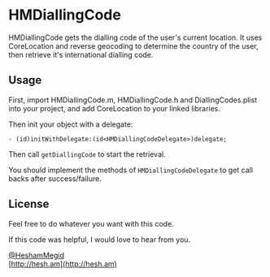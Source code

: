 HMDiallingCode
==============

HMDiallingCode gets the dialling code of the user's current location. It uses CoreLocation and reverse geocoding to determine the country of the user, then retrieve it's international dialling code.

Usage
-----
First, import HMDiallingCode.m, HMDiallingCode.h and DiallingCodes.plist into your project, and add CoreLocation to your linked libraries.

Then init your object with a delegate:

```- (id)initWithDelegate:(id<HMDiallingCodeDelegate>)delegate;```

Then call ```getDiallingCode``` to start the retrieval.

You should implement the methods of ```HMDiallingCodeDelegate``` to get call backs after success/failure.

License
--------
Feel free to do whatever you want with this code.

If this code was helpful, I would love to hear from you.

[@HeshamMegid](http://twitter.com/HeshamMegid)   
[http://hesh.am](http://hesh.am)
